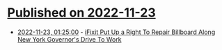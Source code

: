 # [Published on 2022-11-23](index.md)

* [2022-11-23, 01:25:00](https://yro.slashdot.org/story/22/11/22/2223256/ifixit-put-up-a-right-to-repair-billboard-along-new-york-governors-drive-to-work?utm_source=rss1.0mainlinkanon&utm_medium=feed) - [iFixit Put Up a Right To Repair Billboard Along New York Governor's Drive To Work](https://yro.slashdot.org/story/22/11/22/2223256/ifixit-put-up-a-right-to-repair-billboard-along-new-york-governors-drive-to-work?utm_source=rss1.0mainlinkanon&utm_medium=feed)
